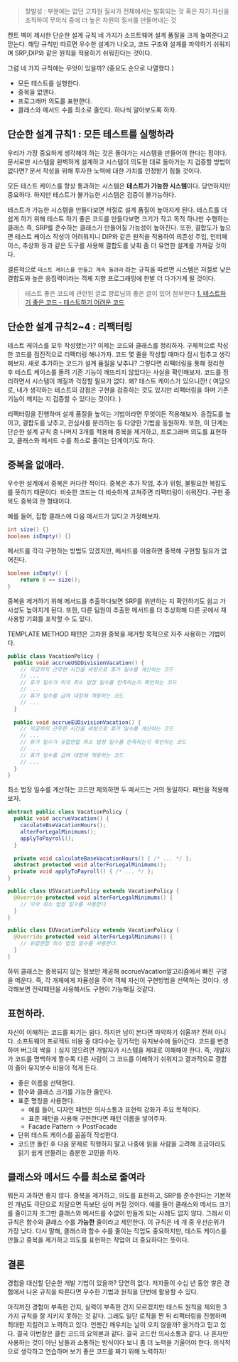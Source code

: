 > 창발성 : 부분에는 없던 고차원 질서가 전체에서는 발휘되는 것 혹은 자기 자신을 조직하여 무의식 중에 더 높은 차원의 질서를 만들어내는 것 

켄트 벡이 제시한 단순한 설계 규칙 네 가지가 소프트웨어 설계 품질을 크게 높여준다고 믿는다. 해당 규칙만 따르면 우수한 설계가 나오고, 코드 구조와 설계를 파악하기 쉬워지며 SRP,DIP와 같은 원칙을 적용하기 쉬워진다는 것이다. 

그럼 네 가지 규칙에는 무엇이 있을까? (중요도 순으로 나열했다.)
- 모든 테스트를 실행한다. 
- 중복을 없앤다. 
- 프로그래머 의도를 표현한다. 
- 클래스와 메서드 수를 최소로 줄인다. 
하나씩 알아보도록 하자. 

## 단순한 설계 규칙1 : 모든 테스트를 실행하라 
우리가 가장 중요하게 생각해야 하는 것은 돌아가는 시스템을 만들어야 한다는 점이다. 문서로만 시스템을 완벽하게 설계하고 시스템이 의도한 대로 돌아가는 지 검증할 방법이 없다면? 문서 작성을 위해 투자한 노력에 대한 가치를 인정받기 힘들 것이다. 

모든 테스트 케이스를 항상 통과하는 시스템은 **테스트가 가능한 시스템**이다. 당연하지만 중요하다.
하지만 테스트가 불가능한 시스템은 검증이 불가능하다. 

테스트가 가능한 시스템을 만들다보면 저절로 설계 품질이 높아지게 된다. 테스트를 더 쉽게 하기 위해 테스트 하기 좋은 코드를 만들다보면 크기가 작고 목적 하나만 수행하는 클래스 즉, SRP를 준수하는 클래스가 만들어질 가능성이 높아진다.
또한, 결합도가 높으면 테스트 케이스 작성이 어려워지니 DIP와 같은 원칙을 적용하여 의존성 주입, 인터페이스, 추상화 등과 같은 도구를 사용해 결합도를 낮춰 좀 더 유연한 설계를 가져갈 것이다.

결론적으로 `테스트 케이스를 만들고 계속 돌려라`  라는 규칙을 따르면 시스템은 저절로 낮은 결합도와 높은 응집력이라는 객체 지향 프로그래밍에 한발 더 다가가게 될 것이다. 

> 테스트 좋은 코드에 관련된 글로 향로님의 좋은 글이 있어 첨부한다 
> [1. 테스트하기 좋은 코드 - 테스트하기 어려운 코드](https://jojoldu.tistory.com/674?category=1036934)


## 단순한 설계 규칙2~4 : 리팩터링 
테스트 케이스를 모두 작성했는가? 이제는 코드와 클래스를 정리하자. 
구체적으로 작성한 코드를 점진적으로 리팩터링 해나가자. 코드 몇 줄을 작성할 때마다 잠시 멈추고 생각해보자. 새로 추가하는 코드가 설계 품질을 낮추나? 그렇다면 리팩터링을 통해 정리한 후 테스트 케이스를 돌려 기존 기능이 깨뜨리지 않았다는 사실을 확인해보자. 
코드를 정리하면서 시스템이 깨질까 걱정할 필요가 없다. 왜? 테스트 케이스가 있으니깐! 
( 여담으로, 내가 생각하는 테스트의 강점은 구현을 검증하는 것도 있지만 리팩터링을 하며 기존 기능이 깨지는 지 검증할 수 있다는 것이다. )

리팩터링을 진행하며 설계 품질을 높이는 기법이라면 무엇이든 적용해보자. 응집도를 높이고, 결합도를 낮추고, 관심사를 분리하는 등 다양한 기법을 동원하자. 
또한, 이 단계는 단순한 설계 규칙 중 나머지 3개를 적용해 중복을 제거하고, 프로그래머 의도를 표현하고, 클래스와 메서드 수를 최소로 줄이는 단계이기도 하다. 

## 중복을 없애라. 
우수한 설계에서 중복은 커다란 적이다. 
중복은 추가 작업, 추가 위험, 불필요한 복잡도를 뜻하기 때문이다. 
비슷한 코드는 더 비슷하게 고쳐주면 리팩터링이 쉬워진다. 구현 중복도 중복의 한 형태이다. 

예를 들어, 집합 클래스에 다음 메서드가 있다고 가정해보자.
```java 
int size() {}
boolean isEmpty() {}
```
메서드를 각각 구현하는 방법도 있겠지만, 메서드를 이용하면 중복해 구현할 필요가 없어진다. 
```java
boolean isEmpty() {
	return 0 == size();
}
```

중복을 제거하기 위해 메서드를 추출하다보면 SRP를 위반하는 지 확인하기도 쉽고 가시성도 높아지게 된다. 또한, 다른 팀원이 추출한 메서드를 더 추상화해 다른 곳에서 재사용할 기회를 포착할 수 도 있다. 

TEMPLATE METHOD 패턴은 고차원 중복을 제거할 목적으로 자주 사용하는 기법이다. 
```java 
public class VacationPolicy {
  public void accrueUSDDivisionVacation() {
    // 지금까지 근무한 시간을 바탕으로 휴가 일수를 계산하는 코드
    // ...
    // 휴가 일수가 미국 최소 법정 일수를 만족하는지 확인하는 코드
    // ...
    // 휴가 일수를 급여 대장에 적용하는 코드
    // ...
  }
  
  public void accrueEUDivisionVacation() {
    // 지금까지 근무한 시간을 바탕으로 휴가 일수를 계산하는 코드
    // ...
    // 휴가 일수가 유럽연합 최소 법정 일수를 만족하는지 확인하는 코드
    // ...
    // 휴가 일수를 급여 대장에 적용하는 코드
    // ...
  }
}
```
최소 법정 일수를 계산하는 코드만 제외하면 두 메서드는 거의 동일하다. 패턴을 적용해보자.

```java 
abstract public class VacationPolicy {
  public void accrueVacation() {
    caculateBseVacationHours();
    alterForLegalMinimums();
    applyToPayroll();
  }
  
  private void calculateBaseVacationHours() { /* ... */ };
  abstract protected void alterForLegalMinimums();
  private void applyToPayroll() { /* ... */ };
}

public class USVacationPolicy extends VacationPolicy {
  @Override protected void alterForLegalMinimums() {
    // 미국 최소 법정 일수를 사용한다.
  }
}

public class EUVacationPolicy extends VacationPolicy {
  @Override protected void alterForLegalMinimums() {
    // 유럽연합 최소 법정 일수를 사용한다.
  }
}
```
하위 클래스는 중복되지 않는 정보만 제공해 accrueVacation알고리즘에서 빠진 구멍을 메운다. 즉, 각 개체에게 자율성을 주어 객체 자신이 구현방법을 선택하는 것이다. 생각해보면 전략패턴을 사용해서도 구현이 가능해질 것같다. 

## 표현하라. 
자신이 이해하는 코드를 짜기는 쉽다. 하지만 남이 본다면 파악하기 쉬울까? 전혀 아니다. 
소프트웨어 프로젝트 비용 중 대다수는 장기적인 유지보수에 들어간다. 코드를 변경하며 버그의 싹을 ㅣ심지 않으려면 개발자가 시스템을 제대로 이해해야 한다. 
즉, 개발자가 코드를 명백하게 짤수록 다른 사람이 그 코드를 이해하기 쉬워지고 결과적으로 결함이 줄어 유지보수 비용이 적게 든다. 
- 좋은 이름을 선택한다. 
- 함수와 클래스 크기를 가능한 줄인다. 
- 표준 명칭을 사용한다. 
	- 예를 들어, 디자인 패턴은 의사소통과 표현력 강화가 주요 목적이다. 
	- 표준 패턴을 사용해 구현한다면 패턴 이름을 넣어주자. 
	- Facade Pattern -> PostFacade 
- 단위 테스트 케이스를 꼼꼼히 작성한다. 
- 코드만 돌린 후 다음 문제로 직행하지 말고 나중에 읽을 사람을 고려해 조금이라도 읽기 쉽게 만들려는 충분한 고민을 하자.

## 클래스와 메서드 수를 최소로 줄여라 
뭐든지 과하면 좋지 않다. 중복을 제거하고, 의도를 표현하고, SRP를 준수한다는 기본적인 개념도 극단으로 치달으면 득보단 실이 커질 것이다. 예를 들어 클래스와 메서드 크기를 줄이고자 조그만 클래스와 메서드를 수없이 만들게 되는 사례도 없지 않다.
그래서 이 규칙은 함수와 클래스 수를 **가능한** 줄이라고 제안한다. 이 규칙은 네 개 중 우선순위가 가장 낮다. 다시 말해, 클래스와 함수 수를 줄이는 작업도 중요하지만, 테스트 케이스를 만들고 중복을 제거하고 의도를 표현하는 작업이 더 중요하다는 뜻이다.

## 결론 
경험을 대신할 단순한 개발 기법이 있을까? 당연히 없다. 저자들이 수십 년 동안 쌓은 경험에서 나온 규칙을 따른다면 우수한 기법과 원칙을 단번에 활용할 수 있다.

아직까진 경험이 부족한 건지, 실력이 부족한 건지 모르겠지만 테스트 원칙을 제외한 3가지 규칙을 잘 지키지 못하는 것 같다. 그래도 일단 로직을 짠 뒤 리팩터링을 진행하며 최대한 지킬려고 노력하고 있다. 언젠간 깨우치는 날이 오지 않을까? 올거라고 믿고 있다. 
결국 이번장은 클린 코드의 요약본과 같다. 결국 코드란 의사소통과 같다. 나 혼자만 사용하는 것이 아닌 남들과 소통하는 방식이다 보니 좀 더 노력을 기울어야 한다. 
의식적으로 생각하고 연습하며 보기 좋은 코드를 짜기 위해 노력하자!


